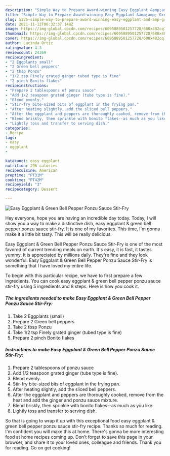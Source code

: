 ```yaml
---
description: "Simple Way to Prepare Award-winning Easy Eggplant &amp;amp; Green Bell Pepper Ponzu Sauce Stir-Fry"
title: "Simple Way to Prepare Award-winning Easy Eggplant &amp;amp; Green Bell Pepper Ponzu Sauce Stir-Fry"
slug: 5325-simple-way-to-prepare-award-winning-easy-eggplant-and-amp-green-bell-pepper-ponzu-sauce-stir-fry
date: 2021-11-12T06:32:37.148Z
image: https://img-global.cpcdn.com/recipes/6095889501257728/680x482cq70/easy-eggplant-green-bell-pepper-ponzu-sauce-stir-fry-recipe-main-photo.jpg
thumbnail: https://img-global.cpcdn.com/recipes/6095889501257728/680x482cq70/easy-eggplant-green-bell-pepper-ponzu-sauce-stir-fry-recipe-main-photo.jpg
cover: https://img-global.cpcdn.com/recipes/6095889501257728/680x482cq70/easy-eggplant-green-bell-pepper-ponzu-sauce-stir-fry-recipe-main-photo.jpg
author: Lucinda Ortiz
ratingvalue: 4.3
reviewcount: 24369
recipeingredient:
- "2 Eggplants small"
- "2 Green bell peppers"
- "2 tbsp Ponzu"
- "1/2 tsp Finely grated ginger tubed type is fine"
- "2 pinch Bonito flakes"
recipeinstructions:
- "Prepare 2 tablespoons of ponzu sauce"
- "Add 1/2 teaspoon grated ginger (tube type is fine)."
- "Blend evenly."
- "Stir-fry bite-sized bits of eggplant in the frying pan."
- "After heating slightly, add the sliced bell peppers."
- "After the eggplant and peppers are thoroughly cooked, remove from the heat and add the ginger and ponzu sauce mixture."
- "Blend briskly, then sprinkle with bonito flakes--as much as you like."
- "Lightly toss and transfer to serving dish."
categories:
- Recipe
tags:
- easy
- eggplant
- 

katakunci: easy eggplant  
nutrition: 296 calories
recipecuisine: American
preptime: "PT31M"
cooktime: "PT42M"
recipeyield: "3"
recipecategory: Dessert

---
```



![Easy Eggplant &amp; Green Bell Pepper Ponzu Sauce Stir-Fry](https://img-global.cpcdn.com/recipes/6095889501257728/680x482cq70/easy-eggplant-green-bell-pepper-ponzu-sauce-stir-fry-recipe-main-photo.jpg)

Hey everyone, hope you are having an incredible day today. Today, I will show you a way to make a distinctive dish, easy eggplant &amp; green bell pepper ponzu sauce stir-fry. It is one of my favorites. This time, I'm gonna make it a little bit tasty. This will be really delicious.



Easy Eggplant &amp; Green Bell Pepper Ponzu Sauce Stir-Fry is one of the most favored of current trending meals on earth. It's easy, it is fast, it tastes yummy. It is appreciated by millions daily. They're fine and they look wonderful. Easy Eggplant &amp; Green Bell Pepper Ponzu Sauce Stir-Fry is something that I have loved my entire life.


To begin with this particular recipe, we have to first prepare a few ingredients. You can cook easy eggplant &amp; green bell pepper ponzu sauce stir-fry using 5 ingredients and 8 steps. Here is how you cook it.

<!--inarticleads1-->

##### The ingredients needed to make Easy Eggplant &amp; Green Bell Pepper Ponzu Sauce Stir-Fry:

1. Take 2 Eggplants (small)
1. Prepare 2 Green bell peppers
1. Take 2 tbsp Ponzu
1. Take 1/2 tsp Finely grated ginger (tubed type is fine)
1. Prepare 2 pinch Bonito flakes




<!--inarticleads2-->

##### Instructions to make Easy Eggplant &amp; Green Bell Pepper Ponzu Sauce Stir-Fry:

1. Prepare 2 tablespoons of ponzu sauce
1. Add 1/2 teaspoon grated ginger (tube type is fine).
1. Blend evenly.
1. Stir-fry bite-sized bits of eggplant in the frying pan.
1. After heating slightly, add the sliced bell peppers.
1. After the eggplant and peppers are thoroughly cooked, remove from the heat and add the ginger and ponzu sauce mixture.
1. Blend briskly, then sprinkle with bonito flakes--as much as you like.
1. Lightly toss and transfer to serving dish.




So that is going to wrap it up with this exceptional food easy eggplant &amp; green bell pepper ponzu sauce stir-fry recipe. Thanks so much for reading. I'm confident you will make this at home. There's gonna be more interesting food at home recipes coming up. Don't forget to save this page in your browser, and share it to your loved ones, colleague and friends. Thank you for reading. Go on get cooking!
